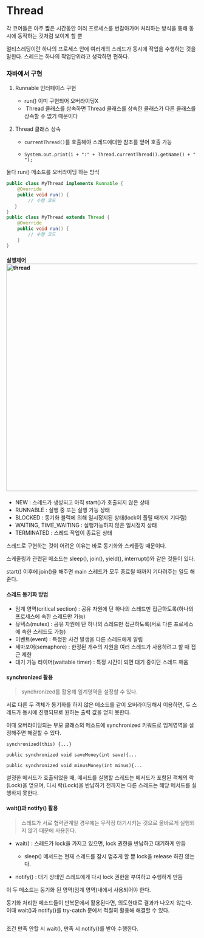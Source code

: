 # Thread

각 코어들은 아주 짧은 시간동안 여러 프로세스를 번갈아가며 처리하는 방식을 통해 동시에 동작하는 것처럼 보이게 할 뿐

멀티스레딩이란 하나의 프로세스 안에 여러개의 스레드가 동시에 작업을 수행하는 것을 말한다. 스레드는 하나의 작업단위라고 생각하면 편하다.

### 자바에서 구현

1. Runnable 인터페이스 구현
   
   - run() 이미 구현되어 오버라이딩X
   -  Thread 클래스를 상속하면 Thread 클래스를 상속한 클래스가 다른 클래스를 상속할 수 없기 때문이다

2. Thread 클래스 상속
   
   - `currentThread()`를 호출해야 스레드에대한 참조를 얻어 호출 가능
   
   - `System.out.print(i + ":" + Thread.currentThread().getName() + " ");`

둘다 run() 메소드를 오버라이딩 하는 방식

```java
public class MyThread implements Runnable {
    @Override
    public void run() {
        // 수행 코드
   }
}
public class MyThread extends Thread {
    @Override
    public void run() {
        // 수행 코드
    }
}
```

#### 실행제어<img src="https://t1.daumcdn.net/cfile/tistory/998212335C18D52F29" title="" alt="thread" width="598">

- NEW : 스레드가 생성되고 아직 start()가 호출되지 않은 상태
- RUNNABLE : 실행 중 또는 실행 가능 상태
- BLOCKED : 동기화 블럭에 의해 일시정지된 상태(lock이 풀릴 때까지 기다림)
- WAITING, TIME_WAITING : 실행가능하지 않은 일시정지 상태
- TERMINATED : 스레드 작업이 종료된 상태

스레드로 구현하는 것이 어려운 이유는 바로 동기화와 스케줄링 때문이다.

스케줄링과 관련된 메소드는 sleep(), join(), yield(), interrupt()와 같은 것들이 있다.

start() 이후에 join()을 해주면 main 스레드가 모두 종료될 때까지 기다려주는 일도 해준다.

#### 스레드 동기화 방법

- 임계 영역(critical section) : 공유 자원에 단 하나의 스레드만 접근하도록(하나의 프로세스에 속한 스레드만 가능)
- 뮤텍스(mutex) : 공유 자원에 단 하나의 스레드만 접근하도록(서로 다른 프로세스에 속한 스레드도 가능)
- 이벤트(event) : 특정한 사건 발생을 다른 스레드에게 알림
- 세마포어(semaphore) : 한정된 개수의 자원을 여러 스레드가 사용하려고 할 때 접근 제한
- 대기 가능 타이머(waitable timer) : 특정 시간이 되면 대기 중이던 스레드 깨움

#### synchronized 활용

> synchronized를 활용해 임계영역을 설정할 수 있다.

서로 다른 두 객체가 동기화를 하지 않은 메소드를 같이 오버라이딩해서 이용하면, 두 스레드가 동시에 진행되므로 원하는 출력 값을 얻지 못한다.

이때 오버라이딩되는 부모 클래스의 메소드에 synchronized 키워드로 임계영역을 설정해주면 해결할 수 있다.

`synchronized(this) {...}`

`public synchronized void saveMoney(int save){...`

`public synchronized void minusMoney(int minus){...`

설정한 메서드가 호출되었을 때, 메서드를 실행할 스레드는 메서드가 포함된 객체의 락(Lock)을 얻으며, 다시 락(Lock)을 반납하기 전까지는 다른 스레드는 해당 메서드를 실행하지 못한다.

#### wait()과 notify() 활용

> 스레드가 서로 협력관계일 경우에는 무작정 대기시키는 것으로 올바르게 실행되지 않기 때문에 사용한다.

- wait() : 스레드가 lock을 가지고 있으면, lock 권한을 반납하고 대기하게 만듬
  
  - sleep() 메서드는 현재 스레드를 잠시 멈추게 할 뿐 lock을 release 하진 않는다.

- notify() : 대기 상태인 스레드에게 다시 lock 권한을 부여하고 수행하게 만듬

이 두 메소드는 동기화 된 영역(임계 영역)내에서 사용되어야 한다.

동기화 처리한 메소드들이 반복문에서 활용된다면, 의도한대로 결과가 나오지 않는다. 이때 wait()과 notify()를 try-catch 문에서 적절히 활용해 해결할 수 있다.

```java

```

조건 만족 안할 시 wait(), 만족 시 notify()를 받아 수행한다.
